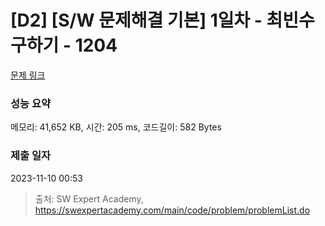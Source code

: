 # [D2] [S/W 문제해결 기본] 1일차 - 최빈수 구하기 - 1204 

[문제 링크](https://swexpertacademy.com/main/code/problem/problemDetail.do?contestProbId=AV13zo1KAAACFAYh) 

### 성능 요약

메모리: 41,652 KB, 시간: 205 ms, 코드길이: 582 Bytes

### 제출 일자

2023-11-10 00:53



> 출처: SW Expert Academy, https://swexpertacademy.com/main/code/problem/problemList.do